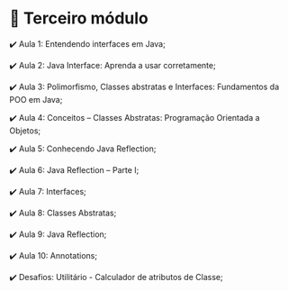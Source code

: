 # :checkered_flag: Terceiro módulo

:heavy_check_mark: Aula 1: Entendendo interfaces em Java;

:heavy_check_mark: Aula 2: Java Interface: Aprenda a usar corretamente;

:heavy_check_mark: Aula 3: Polimorfismo, Classes abstratas e Interfaces: Fundamentos da POO em Java;

:heavy_check_mark: Aula 4: Conceitos – Classes Abstratas: Programação Orientada a Objetos;

:heavy_check_mark: Aula 5: Conhecendo Java Reflection;

:heavy_check_mark: Aula 6: Java Reflection – Parte I;

:heavy_check_mark: Aula 7: Interfaces;

:heavy_check_mark: Aula 8: Classes Abstratas;

:heavy_check_mark: Aula 9: Java Reflection;

:heavy_check_mark: Aula 10: Annotations;

:heavy_check_mark: Desafios: Utilitário - Calculador de atributos de Classe;
